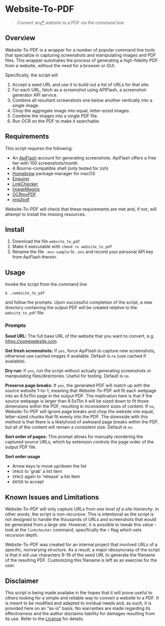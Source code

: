 # Website-To-PDF

> Convert any[*](#known-issues-and-limitations) website to a PDF via the command line

## Overview

Website-To-PDF is a wrapper for a number of popular command line tools that
specialize in capturing screenshots and manipulating images and PDF files. This
wrapper automates the process of generating a high-fidelity PDF from a website,
without the need for a browser or GUI.

Specifically, the script will

1. Accept a seed URL and use it to build out a list of URLs for that site.
2. For each URL, fetch as a screenshot using APIFlash, a screenshot-generator API service.
3. Combine all resultant screenshots one below another vertically into a single image.
4. Chop the aggregate image into equal, letter-sized images.
5. Combine the images into a single PDF file.
6. Run OCR on the PDF to make it searchable.

## Requirements

This script requires the following:

- An [ApiFlash](https://apiflash.com/) account for generating screenshots. ApiFlash offers a free tier with 100 screenshots/month.
- A Bourne-compatible shell (only tested for zsh)
- [Homebrew](https://brew.sh) package manager for macOS
- [Enquirer](https://github.com/termapps/enquirer)
- [LinkChecker](https://github.com/linkchecker/linkchecker)
- [ImageMagick](https://imagemagick.org/index.php)
- [OCRmyPDF](https://github.com/jbarlow83/OCRmyPDF)
- [img2pdf](https://github.com/josch/img2pdf)

Website-To-PDF will check that these requirements are met and, if not, will
attempt to install the missing resources.

## Install

1. Download the file `website_to_pdf`
2. Make it executable with `chmod +x website_to_pdf`
3. Rename the file `.env-sample` to `.env` and record your personal API key from ApiFlash therein.

## Usage

Invoke the script from the command line
```
$ ./website_to_pdf
```
and follow the prompts. Upon successful completion of the script, a new directory containing
the output PDF will be created relative to the `website_to_pdf` file.

### Prompts

**Seed URL:** The full base URL of the website that you want to convert, e.g.
https://somewebsite.com.

**Get fresh screenshots:** If `yes`, force ApiFlash to capture new screenshots,
otherwise use cached images if available. Default is `no` (use cached if
available).

**Dry run:** If `yes`, run the script without actually generating screenshots
or manipulating files/directories. Useful for testing. Default is `no`.

**Preserve page breaks:** If `yes`, the generated PDF will match up with the
source website 1-to-1, meaning that Website-To-PDF will fit each webpage into
an 8.5x11in page in the output PDF. The implication here is that if the source
webpage is larger than 8.5x11in it will be sized down to fit those dimensions
within the PDF, resulting in inconsistent sizes of content. If `no`,
Website-To-PDF will ignore page breaks and chop the website into equal,
letter-sized chunks that fit evenly into the PDF. The downside with this method
is that there is a likelyhood of awkward page breaks within the PDF, but all of
the content will remain a consistent size. Default is `no`.

**Sort order of pages:** This prompt allows for manually reordering the
captured source URLs, which by extension controls the page order of the output
PDF file.

**Sort order usage**
- Arrow keys to move up/down the list
- `SPACE` to 'grab' a list item
- `SPACE` again to 'release' a list item
- `ENTER` to accept

## Known Issues and Limitations

Website-To-PDF will only capture URLs from *one level of a site hierarchy*. In
other words, the script is non-recursive. This is intentional as the script is
not designed to handle the thousands of URLs and screenshots that would be
generated from a large site. However, it is possible to tweak this value - look
at the `linkchecker` command, specifically the `r` flag which sets recursion
depth.

Website-To-PDF was created for an internal project that involved URLs of a
specific, nonvarying structure. As a result, a major idiosyncrasy of the script
is that it will use characters 9-19 of the seed URL to generate the filename of
the resulting PDF. Customizing this filename is left as an exercise for the
user.

## Disclaimer

This script is being made availabe in the hopes that it will prove useful to
others looking for a simple and reliable way to convert a website to a PDF. It
is meant to be modified and adapted to invidual needs and, as such, it is
provided here on an “as-is” basis. No warranties are made regarding its
effectiveness and the author disclaims liability for damages resulting from its
use. Refer to the [License](LICENSE.md) for details.
